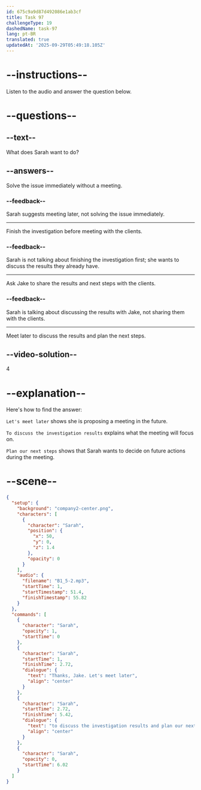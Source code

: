 ```yaml
---
id: 675c9a9d87d492086e1ab3cf
title: Task 97
challengeType: 19
dashedName: task-97
lang: pt-BR
translated: true
updatedAt: '2025-09-29T05:49:18.105Z'
---
```

<!-- (Audio) Sarah: Thanks, Jake. Let's meet later to discuss the investigation results and plan our next steps. -->

# --instructions--

Listen to the audio and answer the question below.

# --questions--

## --text--

What does Sarah want to do?

## --answers--

Solve the issue immediately without a meeting.

### --feedback--

Sarah suggests meeting later, not solving the issue immediately.

---

Finish the investigation before meeting with the clients.

### --feedback--

Sarah is not talking about finishing the investigation first; she wants to discuss the results they already have.

---

Ask Jake to share the results and next steps with the clients.

### --feedback--

Sarah is talking about discussing the results with Jake, not sharing them with the clients.

---

Meet later to discuss the results and plan the next steps.

## --video-solution--

4

# --explanation--

Here's how to find the answer:

`Let's meet later` shows she is proposing a meeting in the future.  

`To discuss the investigation results` explains what the meeting will focus on.  

`Plan our next steps` shows that Sarah wants to decide on future actions during the meeting.

# --scene--

```json
{
  "setup": {
    "background": "company2-center.png",
    "characters": [
      {
        "character": "Sarah",
        "position": {
          "x": 50,
          "y": 0,
          "z": 1.4
        },
        "opacity": 0
      }
    ],
    "audio": {
      "filename": "B1_5-2.mp3",
      "startTime": 1,
      "startTimestamp": 51.4,
      "finishTimestamp": 55.82
    }
  },
  "commands": [
    {
      "character": "Sarah",
      "opacity": 1,
      "startTime": 0
    },
    {
      "character": "Sarah",
      "startTime": 1,
      "finishTime": 2.72,
      "dialogue": {
        "text": "Thanks, Jake. Let's meet later",
        "align": "center"
      }
    },
    {
      "character": "Sarah",
      "startTime": 2.72,
      "finishTime": 5.42,
      "dialogue": {
        "text": "to discuss the investigation results and plan our next steps.",
        "align": "center"
      }
    },
    {
      "character": "Sarah",
      "opacity": 0,
      "startTime": 6.02
    }
  ]
}
```
